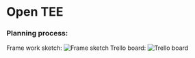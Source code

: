 # Open TEE

### Planning process:
Frame work sketch:
![Frame sketch](https://drive.google.com/file/d/1yNm_zGeoSQ-pEE0-nWPYEFfXQL51IKhB/view?usp=sharing)
Trello board:
![Trello  board](https://drive.google.com/file/d/1MPRaplN67msdIJ37Lup3Yk3cw8G6P_g4/view?usp=sharing)

